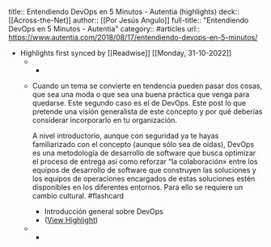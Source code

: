 title:: Entendiendo DevOps en 5 Minutos - Autentia (highlights)
deck:: [[Across-the-Net]]
author:: [[Por Jesús Angulo]]
full-title:: "Entendiendo DevOps en 5 Minutos - Autentia"
category:: #articles
url:: https://www.autentia.com/2018/08/17/entendiendo-devops-en-5-minutos/

- Highlights first synced by [[Readwise]] [[Monday, 31-10-2022]]
	- -
	- Cuando un tema se convierte en tendencia pueden pasar dos cosas, que sea una moda o que sea una buena práctica que venga para quedarse. Este segundo caso es el de DevOps. Este post lo que pretende una visión generalista de este concepto y por qué deberías considerar incorporarlo en tu organización.
	  
	  A nivel introductorio, aunque con seguridad ya te hayas familiarizado con el concepto (aunque sólo sea de oídas), DevOps es una metodología de desarrollo de software que busca optimizar el proceso de entrega así como reforzar “la colaboración» entre los equipos de desarrollo de software que construyen las soluciones y los equipos de operaciones encargados de estas soluciones estén disponibles en los diferentes entornos. Para ello se requiere un cambio cultural. #flashcard
		- Introducción general sobre DevOps
		- ([View Highlight](https://instapaper.com/read/1436146495/17176479))
	- -